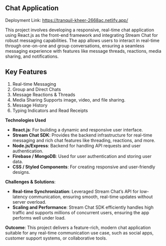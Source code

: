 ## Chat Application
Deployment Link: https://tranquil-kheer-2668ac.netlify.app/

This project involves developing a responsive, real-time chat application using React.js as the front-end framework and integrating Stream Chat for robust messaging capabilities. The app allows users to interact in real-time through one-on-one and group conversations, ensuring a seamless messaging experience with features like message threads, reactions, media sharing, and notifications.

## Key Features
1. Real-time Messaging
2. Group and Direct Chats
3. Message Reactions & Threads
4. Media Sharing Supports image, video, and file sharing.
5. Message History
6. Typing Indicators and Read Receipts

**Technologies Used**
- **React.js**: For building a dynamic and responsive user interface.
- **Stream Chat SDK**: Provides the backend infrastructure for real-time messaging and rich chat features like threading, reactions, and more.
- **Node.js/Express**: Backend for handling API requests and user authentication.
- **Firebase / MongoDB**: Used for user authentication and storing user data.
- **CSS / Styled Components**: For creating responsive and user-friendly designs.

**Challenges & Solutions**:
- **Real-time Synchronization**: Leveraged Stream Chat’s API for low-latency communication, ensuring smooth, real-time updates without server overload.
- **Scaling and Performance**: Stream Chat SDK efficiently handles high traffic and supports millions of concurrent users, ensuring the app performs well under load.

**Outcome**:
This project delivers a feature-rich, modern chat application suitable for any real-time communication use case, such as social apps, customer support systems, or collaborative tools.

